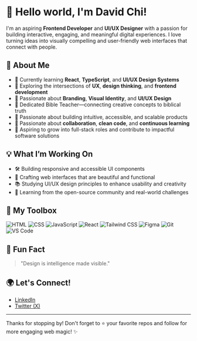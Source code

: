 # 👋 Hello world, I'm David Chi!

I'm an aspiring **Frontend Developer** and **UI/UX Designer** with a passion for building interactive, engaging, and meaningful digital experiences. I love turning ideas into visually compelling and user-friendly web interfaces that connect with people.

## 🚀 About Me
- 🔭 Currently learning **React**, **TypeScript**, and **UI/UX Design Systems**
- 🌱 Exploring the intersections of **UX**, **design thinking**, and **frontend development**
- 🎨 Passionate about **Branding**, **Visual Identity**, and **UI/UX Design**
- 📖 Dedicated Bible Teacher—connecting creative concepts to biblical truth
- 🧩 Passionate about building intuitive, accessible, and scalable products
- 🤝 Passionate about **collaboration**, **clean code**, and **continuous learning**
- 🎯 Aspiring to grow into full-stack roles and contribute to impactful software solutions

## 💡 What I’m Working On
- 🛠️ Building responsive and accessible UI components
- 🎨 Crafting web interfaces that are beautiful and functional
- 📚 Studying UI/UX design principles to enhance usability and creativity
- 💬 Learning from the open-source community and real-world challenges

## 🧰 My Toolbox
![HTML](https://img.shields.io/badge/HTML5-E34F26?style=for-the-badge&logo=html5&logoColor=white)
![CSS](https://img.shields.io/badge/CSS3-1572B6?style=for-the-badge&logo=css3&logoColor=white)
![JavaScript](https://img.shields.io/badge/JavaScript-F7DF1E?style=for-the-badge&logo=javascript&logoColor=black)
![React](https://img.shields.io/badge/React-20232A?style=for-the-badge&logo=react&logoColor=61DAFB)
![Tailwind CSS](https://img.shields.io/badge/Tailwind-06B6D4?style=for-the-badge&logo=tailwindcss&logoColor=white)
![Figma](https://img.shields.io/badge/Figma-F24E1E?style=for-the-badge&logo=figma&logoColor=white)
![Git](https://img.shields.io/badge/Git-F05032?style=for-the-badge&logo=git&logoColor=white)
![VS Code](https://img.shields.io/badge/VSCode-007ACC?style=for-the-badge&logo=visual-studio-code&logoColor=white)

## 🧠 Fun Fact
> "Design is intelligence made visible."

## 🌍 Let's Connect!
- [LinkedIn](https://www.linkedin.com/in/david-chi-a626a1172)  
- [Twitter (X)](https://twitter.com/FavoriteSmile3)  


---

Thanks for stopping by! Don't forget to ⭐ your favorite repos and follow for more engaging web magic! ✨
